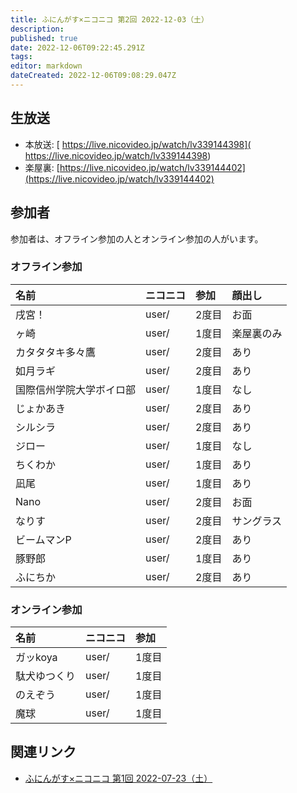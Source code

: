 ```yaml
---
title: ふにんがす×ニコニコ 第2回 2022-12-03（土）
description: 
published: true
date: 2022-12-06T09:22:45.291Z
tags: 
editor: markdown
dateCreated: 2022-12-06T09:08:29.047Z
---
```


## 生放送

- 本放送: [ https://live.nicovideo.jp/watch/lv339144398]( https://live.nicovideo.jp/watch/lv339144398)
- 楽屋裏: [https://live.nicovideo.jp/watch/lv339144402](https://live.nicovideo.jp/watch/lv339144402)

## 参加者

参加者は、オフライン参加の人とオンライン参加の人がいます。

### オフライン参加

|名前|ニコニコ|参加|顔出し|
|:--|:--|:--|:--|
|戌宮！|user/|2度目|お面|
|ヶ崎|user/|1度目|楽屋裏のみ|
|カタタタキ多々鷹|user/|2度目|あり|
|如月ラギ|user/|2度目|あり|
|国際信州学院大学ボイロ部|user/|1度目|なし|
|じょかあき|user/|2度目|あり|
|シルシラ|user/|2度目|あり|
|ジロー|user/|1度目|なし|
|ちくわか|user/|1度目|あり|
|凪尾|user/|1度目|あり|
|Nano|user/|2度目|お面|
|なりす|user/|2度目|サングラス|
|ビームマンP|user/|2度目|あり|
|豚野郎|user/|1度目|あり|
|ふにちか|user/|2度目|あり|

### オンライン参加

|名前|ニコニコ|参加|
|:--|:--|:--|
|ガッkoya|user/|1度目|
|駄犬ゆつくり|user/|1度目|
|のえぞう|user/|1度目|
|魔球|user/|1度目|


## 関連リンク

- [ふにんがす×ニコニコ 第1回 2022-07-23（土）](/funingus_niconico_1)

